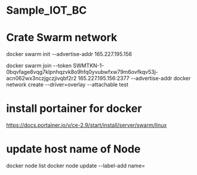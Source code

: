 # Sample_IOT_BC

# Crate Swarm network
docker swarm init --advertise-addr 165.227.195.156
<!-- copy the command and replace by your ip -->
docker swarm join --token SWMTKN-1-0bqvfage8vqg7klpnhqzvk8o9hfq0yvubwfxw79m6ovfkqv53j-acn062wx3nczjgczjivqbf2r2 165.227.195.156:2377 --advertise-addr <Your IP>
docker network create --driver=overlay --attachable test
# install portainer for docker
https://docs.portainer.io/v/ce-2.9/start/install/server/swarm/linux

# update host name of Node
docker node list
docker node update --label-add name=<Name> <ID of node>
